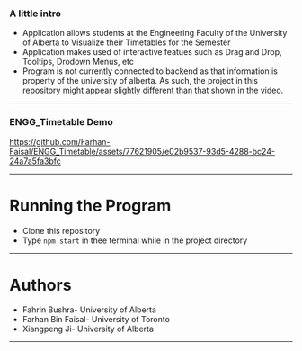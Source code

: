 ### A little intro
- Application allows students at the Engineering Faculty of the University of Alberta to Visualize their Timetables for the Semester
- Application makes used of interactive featues such as Drag and Drop, Tooltips, Drodown Menus, etc
- Program is not currently connected to backend as that information is property of the university of alberta. As such, the project in this repository might appear slightly different than that shown in the video.
_____
### ENGG_Timetable Demo
https://github.com/Farhan-Faisal/ENGG_Timetable/assets/77621905/e02b9537-93d5-4288-bc24-24a7a5fa3bfc
_____
# Running the Program
- Clone this repository
- Type `npm start` in thee terminal while in the project directory
_____
# Authors
- Fahrin Bushra- University of Alberta
- Farhan Bin Faisal- University of Toronto
- Xiangpeng Ji- University of Alberta
_____
